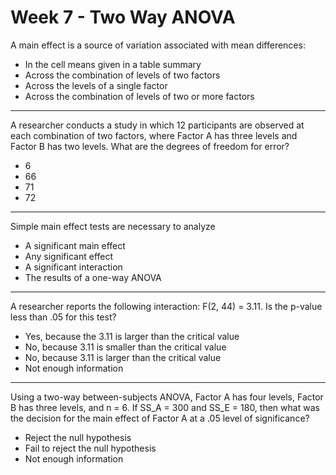 # Week 7 - Two Way ANOVA

A main effect is a source of variation associated with mean differences:
- In the cell means given in a table summary
- Across the combination of levels of two factors
- Across the levels of a single factor
- Across the combination of levels of two or more factors
---
A researcher conducts a study in which 12 participants are observed at each combination of two factors, where Factor A has three levels and Factor B has two levels. What are the degrees of freedom for error?
- 6
- 66
- 71
- 72
---
Simple main effect tests are necessary to analyze
- A significant main effect
- Any significant effect
- A significant interaction
- The results of a one-way ANOVA
---
A researcher reports the following interaction: F(2, 44) = 3.11. Is the p-value less than .05 for this test?
- Yes, because the 3.11 is larger than the critical value
- No, because 3.11 is smaller than the critical value
- No, because 3.11 is larger than the critical value
- Not enough information
---
Using a two-way between-subjects ANOVA, Factor A has four levels, Factor B has three levels, and n = 6. If SS_A = 300 and SS_E = 180, then what was the decision for the main effect of Factor A at a .05 level of significance?
- Reject the null hypothesis
- Fail to reject the null hypothesis
- Not enough information
